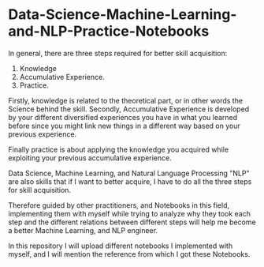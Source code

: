 # Data-Science-Machine-Learning-and-NLP-Practice-Notebooks

In general, there are three steps required for better skill acquisition:
1. Knowledge
2. Accumulative Experience.
3. Practice.

Firstly, knowledge is related to the theoretical part, or in other words the Science behind the skill. Secondly, Accumulative Experience is developed by your different diversified experiences you have in what you learned before since you might link new things in a different way based on your previous experience.

Finally practice is about applying the knowledge you acquired while exploiting your previous accumulative experience.

Data Science, Machine Learning, and Natural Language Processing "NLP" are also skills that if I want to better acquire, I have to do all the three steps for skill acquisition.

Therefore guided by other practitioners, and Notebooks in this field, implementing them with myself while trying to analyze why they took each step and the different relations between different steps will help me become a better Machine Learning, and NLP engineer.

In this repository I will upload different notebooks I implemented with myself, and I will mention the reference from which I got these Notebooks.
